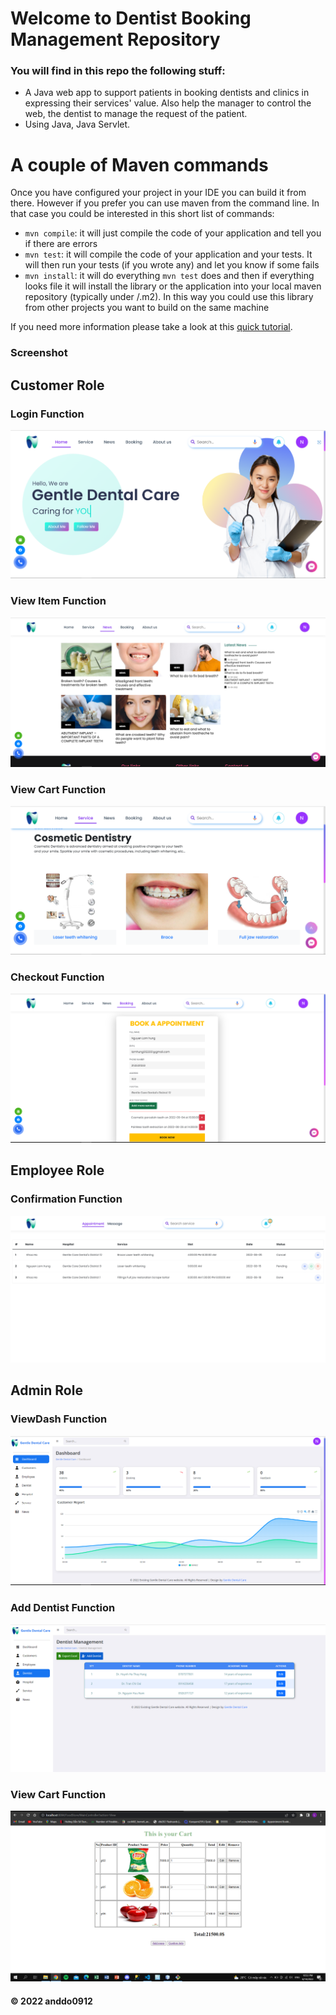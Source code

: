 
# Welcome to Dentist Booking Management Repository
### You will find in this repo the following stuff:
* A Java web app to support patients in booking dentists and clinics in expressing their services' value. Also help the manager to control the web, the dentist to manage the request of the patient.
* Using Java, Java Servlet.

# A couple of Maven commands

Once you have configured your project in your IDE you can build it from there. However if you prefer you can use maven from the command line. In that case you could be interested in this short list of commands:

* `mvn compile`: it will just compile the code of your application and tell you if there are errors
* `mvn test`: it will compile the code of your application and your tests. It will then run your tests (if you wrote any) and let you know if some fails
* `mvn install`: it will do everything `mvn test` does and then if everything looks file it will install the library or the application into your local maven repository (typically under <USER FOLDER>/.m2). In this way you could use this library from other projects you want to build on the same machine

If you need more information please take a look at this [quick tutorial](https://maven.apache.org/guides/getting-started/maven-in-five-minutes.html).

### Screenshot

## Customer Role
### Login Function
![Home](https://github.com/anddo0912/dentist-booking-management/blob/main/img/home.PNG)
### View Item Function
![ViewNews](https://github.com/anddo0912/dentist-booking-management/blob/main/img/viewnew.PNG)
###  View Cart Function
![ViewService](https://github.com/anddo0912/dentist-booking-management/blob/main/img/viewservice.PNG)
###  Checkout Function
![Booking](https://github.com/anddo0912/dentist-booking-management/blob/main/img/booking.PNG)


## Employee Role
### Confirmation Function
![Confirm](https://github.com/anddo0912/dentist-booking-management/blob/main/img/confirmation.PNG)


## Admin Role
### ViewDash Function
![DashBoard](https://github.com/anddo0912/dentist-booking-management/blob/main/img/admindash.PNG)
### Add Dentist Function
![AddDentist](https://github.com/anddo0912/dentist-booking-management/blob/main/img/addDentist.PNG)
###  View Cart Function
![Cart](https://github.com/anddo0912/food-store-management/blob/main/img/cart.PNG)

#### © 2022 anddo0912